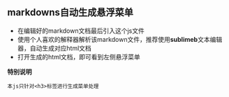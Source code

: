 ## markdowns自动生成悬浮菜单

- 在编辑好的markdown文档最后引入这个js文件
- 使用个人喜欢的解释器解析该markdown文件，推荐使用**sublimeb**文本编辑器，自动生成对应html文档
- 打开生成的html文档，即可看到左侧悬浮菜单

**特别说明**

```
本js只针对<h3>标签进行生成菜单处理
```

